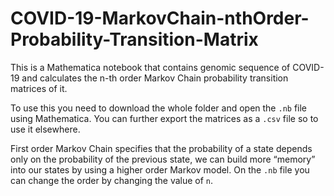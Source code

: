# COVID-19-MarkovChain-nthOrder-Probability-Transition-Matrix
This is a Mathematica notebook that contains genomic sequence of COVID-19 and calculates the n-th order Markov Chain probability transition matrices of it. 

To use this you need to download the whole folder and open the `.nb` file using Mathematica. You can further export the matrices as a `.csv` file so to use it elsewhere. 

First order Markov Chain specifies that the probability of a state depends only on the probability of the previous state, we can build more “memory” into our states by using a higher order Markov model. On the `.nb` file you can change the order by changing the value of `n`. 

